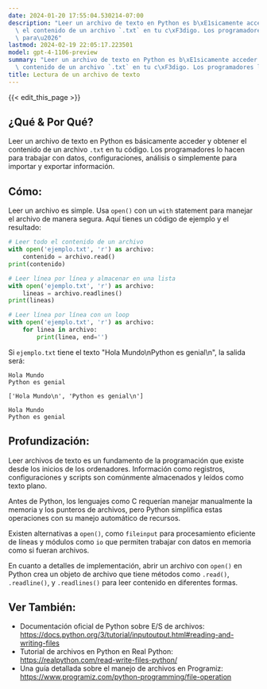 ```yaml
---
date: 2024-01-20 17:55:04.530214-07:00
description: "Leer un archivo de texto en Python es b\xE1sicamente acceder y obtener\
  \ el contenido de un archivo `.txt` en tu c\xF3digo. Los programadores lo hacen\
  \ para\u2026"
lastmod: 2024-02-19 22:05:17.223501
model: gpt-4-1106-preview
summary: "Leer un archivo de texto en Python es b\xE1sicamente acceder y obtener el\
  \ contenido de un archivo `.txt` en tu c\xF3digo. Los programadores lo hacen para\u2026"
title: Lectura de un archivo de texto
---
```


{{< edit_this_page >}}

## ¿Qué & Por Qué?

Leer un archivo de texto en Python es básicamente acceder y obtener el contenido de un archivo `.txt` en tu código. Los programadores lo hacen para trabajar con datos, configuraciones, análisis o simplemente para importar y exportar información.

## Cómo:

Leer un archivo es simple. Usa `open()` con un `with` statement para manejar el archivo de manera segura. Aquí tienes un código de ejemplo y el resultado:

```Python
# Leer todo el contenido de un archivo
with open('ejemplo.txt', 'r') as archivo:
    contenido = archivo.read()
print(contenido)

# Leer línea por línea y almacenar en una lista
with open('ejemplo.txt', 'r') as archivo:
    lineas = archivo.readlines()
print(lineas)

# Leer línea por línea con un loop
with open('ejemplo.txt', 'r') as archivo:
    for linea in archivo:
        print(linea, end='')
```

Si `ejemplo.txt` tiene el texto "Hola Mundo\nPython es genial\n", la salida será:

```
Hola Mundo
Python es genial

['Hola Mundo\n', 'Python es genial\n']

Hola Mundo
Python es genial
```

## Profundización:

Leer archivos de texto es un fundamento de la programación que existe desde los inicios de los ordenadores. Información como registros, configuraciones y scripts son comúnmente almacenados y leídos como texto plano.

Antes de Python, los lenguajes como C requerían manejar manualmente la memoria y los punteros de archivos, pero Python simplifica estas operaciones con su manejo automático de recursos.

Existen alternativas a `open()`, como `fileinput` para procesamiento eficiente de líneas y módulos como `io` que permiten trabajar con datos en memoria como si fueran archivos. 

En cuanto a detalles de implementación, abrir un archivo con `open()` en Python crea un objeto de archivo que tiene métodos como `.read()`, `.readline()`, y `.readlines()` para leer contenido en diferentes formas.

## Ver También:

- Documentación oficial de Python sobre E/S de archivos: https://docs.python.org/3/tutorial/inputoutput.html#reading-and-writing-files
- Tutorial de archivos en Python en Real Python: https://realpython.com/read-write-files-python/
- Una guía detallada sobre el manejo de archivos en Programiz: https://www.programiz.com/python-programming/file-operation
